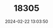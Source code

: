 ---
title: "18305"
category: "Proedromys bedfordi"
draft: false
date: 2024-02-22 13:03:50
languages:
  Chinese: ["Gouya Tianshu"]
  English: ["Duke Of Bedford's Vole"]
---